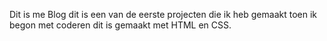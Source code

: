 Dit is me Blog dit is een van de eerste projecten die ik heb gemaakt toen ik begon met coderen dit is gemaakt met HTML en CSS.
